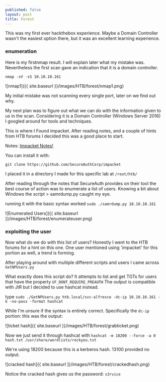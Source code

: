 ```yaml
---
published: false
layout: post
title: Forest
---
```


This was my first ever hackthebox experience. Maybe a Domain Controller wasn't the easiest option there, but it was an excellent learning experience.

### enumeration

Here is my firstnmap result. I will explain later what my mistake was. Nevertheless the first scan gave an indication that it is a domain controller.

```nmap -sV -sS 10.10.10.161```

![nmap1]({{ site.baseurl }}/images/HTB/forest/nmap1.png)

My initial mistake was not scanning every single port, later on we find out why.

My next plan was to figure out what we can do with the information given to us in the scan. Considering it is a Domain Controller (Windows Server 2016) I googled around for tools and techniques.

This is where I Found impacket. After reading notes, and a couple of hints from HTB forums I decided this was a good place to start.

Notes: [Impacket Notes!](https://www.secureauth.com/labs/open-source-tools/impacket)

You can install it with:

```git clone https://github.com/SecureAuthCorp/impacket```

I placed it in a directory I made for this specific lab at `/root/htb/`

After reading through the notes that SecureAuth provides on their tool the best course of action was to enumerate a list of users. Knowing a bit about Windows the script > samrdump.py 	caught my eye.

running it with the basic syntax worked  `sudo ./samrdump.py 10.10.10.161`

![Enumerated Users]({{ site.baseurl }}/images/HTB/forest/enumerateuser.png)

### exploiting the user

Now what do we do with this list of users? Honestly I went to the HTB forums for a hint on this one. One user mentioned using 'impacket' for this portion as well, a trend is forming.

After playing around with multiple different scripts and users I came across `GetNPUsers.py`

What exactly does this script do? It attempts to list and get TGTs for users that have the property `UF_DONT_REQUIRE_PREAUTH`
The output is compatible with JtR but I decided to use hashcat instead.

type `sudo ./GetNPUsers.py htb.local/svc-alfresco -dc-ip 10.10.10.161 -k -no-pass -format hashcat`

While I'm unsure if the syntax is entirely correct. Specifically the `dc-ip` portion: this was the output:

![ticket hash]{{ site.baseurl }}/images/HTB/forest/grabticket.png)

Now we just send it through hashcat with `hashcat -m 18200 --force -a 0 hash.txt /usr/share/wordlists/rockyou.txt`

We're using 18200 because this is a kerberos hash. 13100 provided no output.

![cracked hash]{{ site.baseurl ]}/images/HTB/forest/crackedhash.png)

Notice the cracked hash gives us the password: `s3rvice` 










